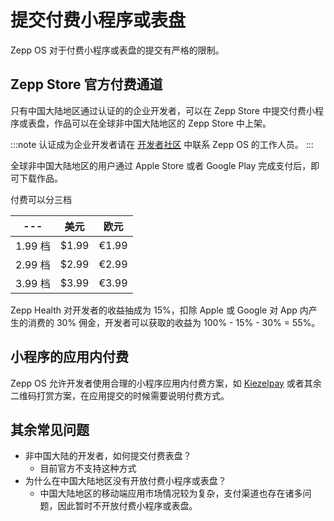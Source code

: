 # 提交付费小程序或表盘

Zepp OS 对于付费小程序或表盘的提交有严格的限制。

## Zepp Store 官方付费通道

只有中国大陆地区通过认证的的企业开发者，可以在 Zepp Store 中提交付费小程序或表盘，作品可以在全球非中国大陆地区的 Zepp Store 中上架。

:::note
认证成为企业开发者请在 [开发者社区](../community.md) 中联系 Zepp OS 的工作人员。
:::

全球非中国大陆地区的用户通过 Apple Store 或者 Google Play 完成支付后，即可下载作品。

付费可以分三档

| ---     | 美元  | 欧元  |
| ------- | ----- | ----- |
| 1.99 档 | $1.99 | €1.99 |
| 2.99 档 | $2.99 | €2.99 |
| 3.99 档 | $3.99 | €3.99 |

Zepp Health 对开发者的收益抽成为 15%，扣除 Apple 或 Google 对 App 内产生的消费的 30% 佣金，开发者可以获取的收益为 100% - 15% - 30% = 55%。

## 小程序的应用内付费

Zepp OS 允许开发者使用合理的小程序应用内付费方案，如 [Kiezelpay](https://kiezelpay.com/) 或者其余二维码打赏方案，在应用提交的时候需要说明付费方式。

## 其余常见问题

- 非中国大陆的开发者，如何提交付费表盘？
  - 目前官方不支持这种方式
- 为什么在中国大陆地区没有开放付费小程序或表盘？
  - 中国大陆地区的移动端应用市场情况较为复杂，支付渠道也存在诸多问题，因此暂时不开放付费小程序或表盘。
